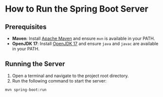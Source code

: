 # How to Run the Spring Boot Server

## Prerequisites

- **Maven**: Install [Apache Maven](https://maven.apache.org/download.cgi) and ensure `mvn` is available in your PATH.
- **OpenJDK 17**: Install [OpenJDK 17](https://adoptium.net/) and ensure `java` and `javac` are available in your PATH.

## Running the Server

1. Open a terminal and navigate to the project root directory.
2. Run the following command to start the server:
```sh
mvn spring-boot:run
```